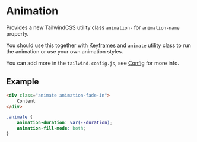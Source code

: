 # Animation
Provides a new TailwindCSS utility class `animation-` for `animation-name` property. 

You should use this together with [Keyframes](/docs/layout/keyframes) and `animate` utility class to run the animation or use your own animation styles.

You can add more in the `tailwind.config.js`, see [Config](/docs/config#animations) for more info.

<ViewSourceGh href="https://github.com/winduum/winduum/blob/main/src/utilities/animation.css" />

## Example
```html
<div class="animate animation-fade-in">
    Content
</div>
```
```css
.animate {
    animation-duration: var(--duration);
    animation-fill-mode: both;
}
```
